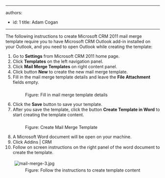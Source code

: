 

---
authors:
  - id: 1
    title: Adam Cogan
---




<span class='intro'> <p>The following instructions to create Microsoft CRM 2011&#160;mail merge template require you to have Microsoft CRM Outlook add-in installed on your Outlook, and you need to open Outlook while creating the template&#58;<br></p> </span>

<ol><li>Go to 
      <b>Settings</b> from Microsoft CRM 2011&#160;home page.</li><li>Click 
      <b>Templates</b> on the left navigation panel.</li><li>Click 
      <b>Mail Merge Templates</b> on right content panel.</li><li>Click button 
      <b>New</b> to create the new mail merge template.<br></li><li>Fill in the mail merge template details and leave the 
      <b>File Attachment</b> fields empty.</li><dl class="image"><dt>
         <img src="/PublishingImages/mail-merge-1.jpg" alt="" style="margin&#58;5px;" />
      <br></dt><dd>Figure&#58; Fill in mail merge template details</dd></dl><li>Click the 
      <b>Save</b> button to save your template.<br></li><li>After you save the template, click the button 
      <b>Create Template in Word</b> to start creating the template content.</li><dl class="image"><dt>
         <img src="/PublishingImages/mail-merge-2.jpg" alt="" style="margin&#58;5px;" />
      <br></dt><dd>Figure&#58; Create Mail Merge Template</dd></dl><li>A Microsoft Word document will be open on your machine.&#160;<br></li><li>Click Addins | CRM<br></li><li>Follow on screen instructions on the right panel of the word document to create the template.</li><dl class="image"><dt>
         <img src="/PublishingImages/mail-merge-3.jpg" alt="mail-merge-3.jpg" style="margin&#58;5px;" />
      <br></dt><dd>Figure&#58; Follow the instructions to create template content​<br><br></dd></dl></ol>


